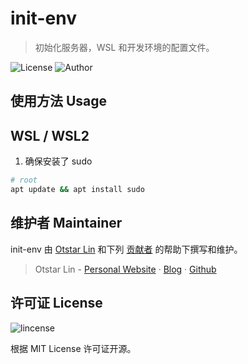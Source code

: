 # init-env

> 初始化服务器，WSL 和开发环境的配置文件。

![License](https://img.shields.io/github/license/syfxlin/init-env.svg?style=flat-square) ![Author](https://img.shields.io/badge/Author-Otstar%20Lin-blue.svg?style=flat-square)

## 使用方法 Usage

## WSL / WSL2

1. 确保安装了 sudo

```bash
# root
apt update && apt install sudo
```

## 维护者 Maintainer

init-env 由 [Otstar Lin](https://ixk.me/) 和下列 [贡献者](https://github.com/syfxlin/init-env/graphs/contributors) 的帮助下撰写和维护。

> Otstar Lin - [Personal Website](https://ixk.me/) · [Blog](https://blog.ixk.me/) · [Github](https://github.com/syfxlin)

## 许可证 License

![lincense](https://img.shields.io/github/license/syfxlin/init-env.svg?style=flat-square)

根据 MIT License 许可证开源。
